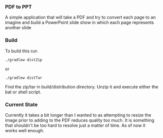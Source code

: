 ### PDF to PPT
A simple application that will take a PDF and try to convert each page to an imagine and build a PowerPoint slide show in which each page represents another slide

### Build
To build this run

`./gradlew distZip `

or

`./gradlew distTar `

Find the zip/tar in build/distribution directory.  Unzip it and execute either the bat or shell script.

### Current State
Currently it takes a bit longer than I wanted to as attempting to resize the image prior to adding to the PDF reduces quality too much.  It is something that shouldn't be too hard to resolve just a matter of time.  As of now it works well enough.
